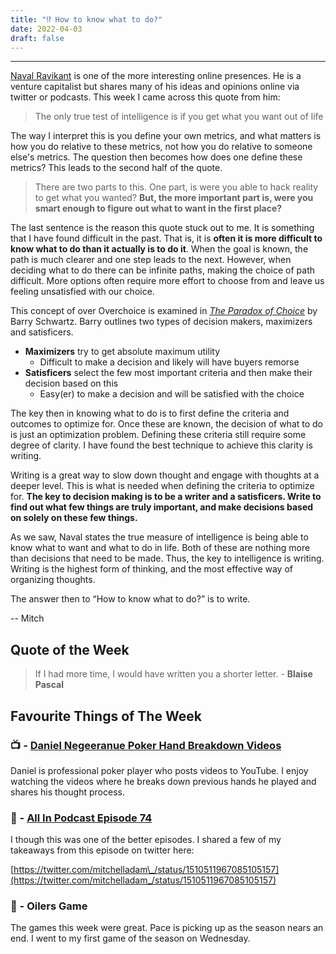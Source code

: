 ```yaml
---
title: "⁉️ How to know what to do?"
date: 2022-04-03
draft: false
---
```


---

[Naval Ravikant](https://en.wikipedia.org/wiki/Naval_Ravikant) is one of the more interesting online presences. He is a venture capitalist but shares many of his ideas and opinions online via twitter or podcasts. This week I came across this quote from him:

> The only true test of intelligence is if you get what you want out of life

The way I interpret this is you define your own metrics, and what matters is how you do relative to these metrics, not how you do relative to someone else's metrics. The question then becomes how does one define these metrics? This leads to the second half of the quote.

> There are two parts to this. One part, is were you able to hack reality to get what you wanted? **But, the more important part is, were you smart enough to figure out what to want in the first place?**

The last sentence is the reason this quote stuck out to me. It is something that I have found difficult in the past. That is, it is **often it is more difficult to know what to do than it actually is to do it**. When the goal is known, the path is much clearer and one step leads to the next. However, when deciding what to do there can be infinite paths, making the choice of path difficult. More options often require more effort to choose from and leave us feeling unsatisfied with our choice.

This concept of over Overchoice is examined in _[The Paradox of Choice](https://en.wikipedia.org/wiki/The_Paradox_of_Choice)_ by Barry Schwartz. Barry outlines two types of decision makers, maximizers and satisficers.

- **Maximizers** try to get absolute maximum utility
  - Difficult to make a decision and likely will have buyers remorse
- **Satisficers** select the few most important criteria and then make their decision based on this
  - Easy(er) to make a decision and will be satisfied with the choice

The key then in knowing what to do is to first define the criteria and outcomes to optimize for. Once these are known, the decision of what to do is just an optimization problem. Defining these criteria still require some degree of clarity. I have found the best technique to achieve this clarity is writing.

Writing is a great way to slow down thought and engage with thoughts at a deeper level. This is what is needed when defining the criteria to optimize for. **The key to decision making is to be a writer and a satisficers. Write to find out what few things are truly important, and make decisions based on solely on these few things.**

As we saw, Naval states the true measure of intelligence is being able to know what to want and what to do in life. Both of these are nothing more than decisions that need to be made. Thus, the key to intelligence is writing. Writing is the highest form of thinking, and the most effective way of organizing thoughts.

The answer then to “How to know what to do?” is to write.

-- Mitch

## Quote of the Week

> If I had more time, I would have written you a shorter letter. - **Blaise Pascal**

## Favourite Things of The Week

### 📺 - [Daniel Negeeranue Poker Hand Breakdown Videos](https://www.youtube.com/watch?v=dUNzlXIdqrI)

Daniel is professional poker player who posts videos to YouTube. I enjoy watching the videos where he breaks down previous hands he played and shares his thought process.

### 📢 - [All In Podcast Episode 74](https://open.spotify.com/episode/5bHrVdOXJsGfW2WmuAlF2b?si=ebfcf3a5bfe9444d)

I though this was one of the better episodes. I shared a few of my takeaways from this episode on twitter here:

[https://twitter.com/mitchelladam\_/status/1510511967085105157](https://twitter.com/mitchelladam_/status/1510511967085105157)

### 🏒 - Oilers Game

The games this week were great. Pace is picking up as the season nears an end. I went to my first game of the season on Wednesday.
